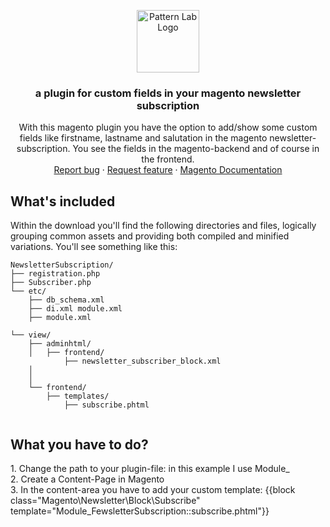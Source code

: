 <p align="center">
  <a href="https://jannisbrandt.de/">
  <img src='http://jannisbrandt.de/jb-logo.png' width="100" alt="Pattern Lab Logo" style="max-width: 100%;" />
  </a>
</p>

<h3 align="center">a plugin for custom fields in your magento newsletter subscription </h3>

<p align="center">
With this magento plugin you have the option to add/show some custom fields like firstname, lastname and salutation in the magento newsletter-subscription. You see the fields in the magento-backend and of course in the frontend.
  <br>
  <a href="mailto:sayhello@jannisbrandt.de">Report bug</a>
  ·
  <a href="mailto:sayhello@jannisbrandt.de">Request feature</a>
  ·
  <a href="https://devdocs.magento.com/">Magento Documentation</a>
  </p>


## What's included

Within the download you'll find the following directories and files, logically grouping common assets and providing both compiled and minified variations. You'll see something like this:

```text
NewsletterSubscription/
├── registration.php	
├── Subscriber.php	
└── etc/
	├── db_schema.xml
	├── di.xml module.xml
	├── module.xml
        
└── view/
    ├── adminhtml/
    │   ├── frontend/
    		├── newsletter_subscriber_block.xml
    │  
    │ 
    └── frontend/
        ├── templates/
        	├── subscribe.phtml
        

```


## What you have to do? 

<p align="left">
1. Change the path to your plugin-file: in this example I use Module_ <br>
2. Create a Content-Page in Magento <br>
3. In the content-area you have to add your custom template: {{block class="Magento\Newsletter\Block\Subscribe" template="Module_FewsletterSubscription::subscribe.phtml"}}
</p>
